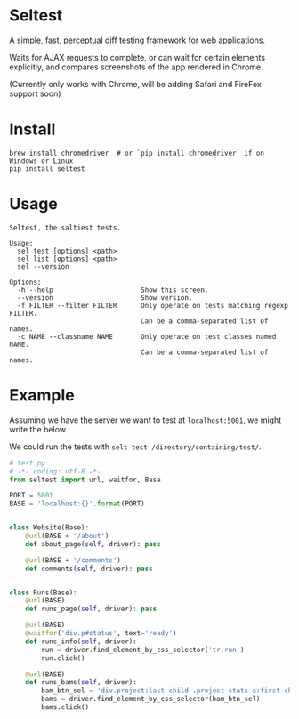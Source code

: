 # Seltest

A simple, fast, perceptual diff testing framework for web applications.

Waits for AJAX requests to complete, or can wait for certain elements
explicitly, and compares screenshots of the app rendered in Chrome.

(Currently only works with Chrome, will be adding Safari and FireFox support
soon)


# Install

```
brew install chromedriver  # or `pip install chromedriver` if on Windows or Linux
pip install seltest
```


# Usage

```
Seltest, the saltiest tests.

Usage:
  sel test [options] <path>
  sel list [options] <path>
  sel --version

Options:
  -h --help                      Show this screen.
  --version                      Show version.
  -f FILTER --filter FILTER      Only operate on tests matching regexp FILTER.
                                 Can be a comma-separated list of names.
  -c NAME --classname NAME       Only operate on test classes named NAME.
                                 Can be a comma-separated list of names.
```

# Example

Assuming we have the server we want to test at `localhost:5001`, we might write the below.

We could run the tests with `selt test /directory/containing/test/`.

```python
# test.py
# -*- coding: utf-8 -*-
from seltest import url, waitfor, Base

PORT = 5001
BASE = 'localhost:{}'.format(PORT)


class Website(Base):
    @url(BASE + '/about')
    def about_page(self, driver): pass

    @url(BASE + '/comments')
    def comments(self, driver): pass


class Runs(Base):
    @url(BASE)
    def runs_page(self, driver): pass

    @url(BASE)
    @waitfor('div.p#status', text='ready')
    def runs_info(self, driver):
        run = driver.find_element_by_css_selector('tr.run')
        run.click()

    @url(BASE)
    def runs_bams(self, driver):
        bam_btn_sel = 'div.project:last-child .project-stats a:first-child'
        bams = driver.find_element_by_css_selector(bam_btn_sel)
        bams.click()

````
